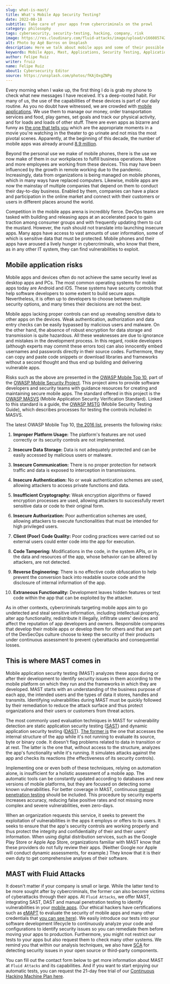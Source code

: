```yaml
---
slug: what-is-mast/
title: What's Mobile App Security Testing?
date: 2022-08-18
subtitle: Take care of your apps from cybercriminals on the prowl
category: philosophy
tags: cybersecurity, security-testing, hacking, company, risk
image: https://res.cloudinary.com/fluid-attacks/image/upload/v1660857426/blog/what-is-mast/cover_mast.webp
alt: Photo by Agê Barros on Unsplash
description: Here we talk about mobile apps and some of their possible security risks, as well as what MAST is and how it can contribute to app security.
keywords: Mobile Apps, Mast, Applications, Security Testing, Application Security, Sast, Dast, Ethical Hacking, Pentesting
author: Felipe Ruiz
writer: fruiz
name: Felipe Ruiz
about1: Cybersecurity Editor
source: https://unsplash.com/photos/fKAjOxgZNPg
---
```


Every morning when I wake up,
the first thing I do is grab my phone
to check what new messages I have received.
It's a deep-rooted habit.
For many of us,
the use of the capabilities of these devices is part of our daily routine.
As you no doubt have witnessed,
we are crowded with [mobile applications](../../systems/mobile-apps/).
We use them to manage our money,
order transportation services and food,
play games, set goals and track our physical activity,
and for loads and loads of other stuff.
There are even apps as bizarre and funny
as [the one that tells you](https://runpee.com/)
which are the appropriate moments in a movie
you're watching in the theater
to go urinate and not miss the most pivotal scenes.
Apparently,
at the beginning of this decade,
the number of mobile apps was already around [8.9 million](http://www.forbes.com/sites/johnkoetsier/2020/02/28/there-are-now-89-million-mobile-apps-and-china-is-40-of-mobile-app-spending/).

Beyond the personal use we make of mobile phones,
there is the use we now make of them in our workplaces
to fulfill business operations.
More and more employees are working from these devices.
This may have been influenced by the growth in remote working
due to the pandemic.
Increasingly,
data from organizations is being managed on mobile phones,
which in many ways have replaced computers.
Likewise,
mobile apps are now the mainstay of multiple companies
that depend on them to conduct their day-to-day business.
Enabled by them,
companies can have a place and participation in the online market
and connect with their customers or users
in different places around the world.

Competition in the mobile apps arena is incredibly fierce.
DevOps teams are tasked with building and releasing apps
at an accelerated pace
to gain traction among consumer groups
and with frequently updating them to cut the mustard.
However,
the rush should not translate into launching insecure apps.
Many apps have access to vast amounts of user information,
some of which is sensitive data that must be protected.
Mobile phones and their apps have aroused a lively hunger in cybercriminals,
who know that there,
as in any other IT system,
they can find vulnerabilities to exploit.

## Mobile application risks

Mobile apps and devices often do not achieve the same security level
as desktop apps and PCs.
The most common operating systems for mobile apps today are Android and iOS.
These systems have security controls
that help software developers to some extent to build secure apps.
Nevertheless,
it is often up to developers to choose between multiple security options,
and many times their decisions are not the best.

Mobile apps lacking proper controls can end up revealing sensitive data
to other apps on the devices.
Weak authentication,
authorization and data entry checks can be easily bypassed
by malicious users and malware.
On the other hand,
the absence of robust encryption
for data storage and transmission
is quite hazardous.
All these weaknesses are due to ignorance and mistakes
in the development process.
In this regard,
rookie developers
(although experts may commit these errors too)
can also innocently embed usernames and passwords
directly in their source codes.
Furthermore,
they can copy and paste code snippets
or download libraries and frameworks
without a second thought
and thus end up building and delivering vulnerable apps.

Risks such as the above are presented in the [OWASP Mobile Top 10](https://docs.fluidattacks.com/criteria/compliance/owaspm10),
part of the [OWASP Mobile Security Project](https://owasp.org/www-project-mobile-security/).
This project aims to provide software developers and security teams
with guidance resources for creating and maintaining secure mobile apps.
The standard offered in this project is the [OWASP MASVS](https://docs.fluidattacks.com/criteria/compliance/owaspmasvs)
(Mobile Application Security Verification Standard).
Linked to this standard is a guide,
the [OWASP MSTG](https://owasp.org/www-project-mobile-security-testing-guide/)
(Mobile Security Testing Guide),
which describes processes for testing the controls included in MASVS.

The latest OWASP Mobile Top 10,
[the 2016 list](https://owasp.org/www-project-mobile-top-10/2016-risks/),
presents the following risks:

1. **Improper Platform Usage:**
   The platform's features are not used correctly
   or its security controls are not implemented.

2. **Insecure Data Storage:**
   Data is not adequately protected
   and can be easily accessed by malicious users or malware.

3. **Insecure Communication:**
   There is no proper protection for network traffic
   and data is exposed to interception in transmissions.

4. **Insecure Authentication:**
   No or weak authentication schemes are used,
   allowing attackers to access private functions and data.

5. **Insufficient Cryptography:**
   Weak encryption algorithms or flawed encryption processes are used,
   allowing attackers to successfully revert sensitive data or code
   to their original form.

6. **Insecure Authorization:**
   Poor authentication schemes are used,
   allowing attackers to execute functionalities
   that must be intended for high privileged users.

7. **Client (Poor) Code Quality:**
   Poor coding practices were carried out
   so external users could enter code into the app for execution.

8. **Code Tampering:**
   Modifications in the code,
   in the system APIs,
   or in the data and resources of the app,
   whose behavior can be altered by attackers,
   are not detected.

9. **Reverse Engineering:**
   There is no effective code obfuscation
   to help prevent the conversion back into readable source code
   and the disclosure of internal information of the app.

10. **Extraneous Functionality:**
    Development leaves hidden features or test code within the app
    that can be exploited by the attacker.

As in other contexts,
cybercriminals targeting mobile apps aim to go undetected
and steal sensitive information,
including intellectual property,
alter app functionality,
redistribute it illegally,
infiltrate users' devices
and affect the reputation of app developers and owners.
Responsible companies that develop their mobile apps
or develop them for others
and that are part of the DevSecOps culture
choose to keep the security of their products under continuous assessment
to prevent cyberattacks and consequential losses.

## This is where MAST comes in

Mobile application security testing
(MAST) analyzes these apps
during or after their development
to identify security issues in them
according to the mobile platform on which they run
and the frameworks in which they are developed.
MAST starts with an understanding of the business purpose of each app,
the intended users and the types of data it stores,
handles and transmits.
Identifying vulnerabilities during MAST
must be quickly followed by their remediation
to reduce the attack surface
and thus protect organizations and their users or customers
from threat actors.

The most commonly used evaluation techniques in MAST
for vulnerability detection
are static application security testing ([SAST](../../categories/sast/))
and dynamic application security testing ([DAST](../../categories/dast/)).
[The former is](../sastisfying-app-security/) the one
that accesses the internal structure of the app
while it's not running
to evaluate its source, byte or binary code.
It doesn't flag problems related to data in transition or at rest.
The latter is the one that,
without access to the structure,
analyzes the app's functionality while it's running.
It simulates attacks against the app and checks its reactions
(the effectiveness of its security controls).

Implementing one or even both of these techniques,
relying on automation alone,
is insufficient for a holistic assessment of a mobile app.
The automatic tools can be constantly updated
according to databases and new versions of mobile platforms,
but they are focused on detecting some known vulnerabilities.
For better coverage in MAST,
continuous [manual penetration testing](../../solutions/penetration-testing/)
should be included.
This procedure by security experts increases accuracy,
reducing false positive rates
and not missing more complex and severe vulnerabilities,
even zero-days.

When an organization requests this service,
it seeks to prevent the exploitation of vulnerabilities
in the apps it employs or offers to its users.
It seeks to ensure that the app's security controls are working properly
and thus protect the integrity and confidentiality of their
and their users' information.
When using digital distribution services,
such as the Google Play Store or Apple App Store,
organizations familiar with MAST
know that these providers do not fully review their apps.
(Neither Google nor Apple will conduct dynamic assessments, for example.)
They know that it is their own duty
to get comprehensive analyses of their software.

## MAST with Fluid Attacks

It doesn't matter if your company is small or large.
While the latter tend to be more sought after by cybercriminals,
the former can also become victims of cyberattacks through their apps.
At `Fluid Attacks`,
we offer MAST,
integrating SAST, DAST and manual penetration testing
to identify vulnerabilities in your [mobile apps](../../systems/mobile-apps/).
(Our ethical hackers have certifications such as [eMAPT](../../about-us/certifications/emapt/)
to evaluate the security of mobile apps
and many other credentials that [you can see here](../../about-us/certifications/)).
We easily introduce our tests into your software development lifecycle
to continuously analyze your code and configurations
to identify security issues
so you can remediate them before moving your apps to production.
Furthermore,
you might not restrict our tests to your apps
but also request them to check many other systems.
We remind you that within our analysis techniques,
we also have [SCA](../../categories/sca/)
for detecting security issues
in your open source or third-party components.

You can fill out the contact form below
to get more information about MAST at `Fluid Attacks`
and its capabilities.
And if you want to start enjoying our automatic tests,
you can request the 21-day free trial
of our [Continuous Hacking Machine Plan here](../../free-trial).
